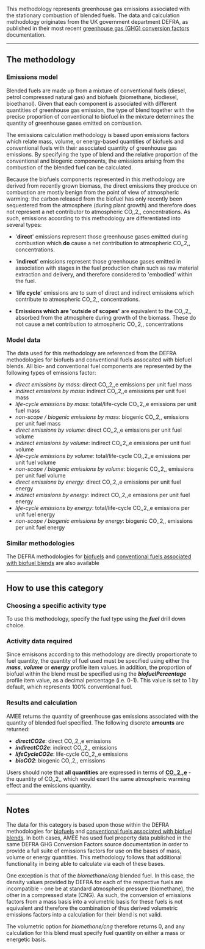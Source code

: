 This methodology represents greenhouse gas emissions associated with the
stationary combustion of blended fuels. The data and calculation
methodology originates from the UK government department DEFRA, as
published in their most recent [greenhouse gas (GHG) conversion
factors](http://www.defra.gov.uk/environment/economy/business-efficiency/reporting)
documentation.

-----

## The methodology

### Emissions model

Blended fuels are made up from a mixture of conventional fuels (diesel,
petrol compressed natural gas) and biofuels (biomethane, biodiesel,
bioethanol). Given that each component is associated with different
quantities of greenhouse gas emission, the type of blend together with
the precise proportion of conventional to biofuel in the mixture
determines the quantity of greenhouse gases emitted on combustion.

The emissions calculation methodology is based upon emissions factors
which relate mass, volume, or energy-based quantities of biofuels and
conventional fuels with their associated quantity of greenhouse gas
emissions. By specifying the type of blend and the relative proportion
of the conventional and biogenic components, the emissions arising from
the combustion of the blended fuel can be calculated.

Because the biofuels components represented in this methodology are
derived from recently grown biomass, the direct emissions they produce
on combustion are mostly benign from the point of view of atmospheric
warming: the carbon released from the biofuel has only recently been
sequestered from the atmosphere (during plant growth) and therefore does
not represent a net contributor to atmospheric CO,,2,, concentrations.
As such, emissions according to this methodology are differentiated into
several types:

  - '**direct**' emissions represent those greenhouse gases emitted
    during combustion which **do** cause a net contribution to
    atmospheric CO,,2,, concentrations.

<!-- end list -->

  - '**indirect**' emissions represent those greenhouse gases emitted in
    association with stages in the fuel production chain such as raw
    material extraction and delivery, and therefore considered to
    'embodied' within the fuel.

<!-- end list -->

  - '**life cycle**' emissions are to sum of direct and indirect
    emissions which contribute to atmospheric CO,,2,, concentrations.

<!-- end list -->

  - **Emissions which are 'outside of scopes'** are equivalent to the
    CO,,2,, absorbed from the atmosphere during growth of the biomass.
    These do not cause a net contribution to atmospheric CO,,2,,
    concentrations

### Model data

The data used for this methodology are referenced from the DEFRA
methodologies for biofuels and conventional fuels assocaited with
biofuel blends. All bio- and conventional fuel components are
represented by the following types of emissions factor:

  - *direct emissions by mass*: direct CO,,2,,e emissions per unit fuel
    mass
  - *indirect emissions by mass*: indirect CO,,2,,e emissions per unit
    fuel mass
  - *life-cycle emissions by mass*: total/life-cycle CO,,2,,e emissions
    per unit fuel mass
  - *non-scope / biogenic emissions by mass*: biogenic CO,,2,, emissions
    per unit fuel mass
  - *direct emissions by volume*: direct CO,,2,,e emissions per unit
    fuel volume
  - *indirect emissions by volume*: indirect CO,,2,,e emissions per unit
    fuel volume
  - *life-cycle emissions by volume*: total/life-cycle CO,,2,,e
    emissions per unit fuel volume
  - *non-scope / biogenic emissions by volume*: biogenic CO,,2,,
    emissions per unit fuel volume
  - *direct emissions by energy*: direct CO,,2,,e emissions per unit
    fuel energy
  - *indirect emissions by energy*: indirect CO,,2,,e emissions per unit
    fuel energy
  - *life-cycle emissions by energy*: total/life-cycle CO,,2,,e
    emissions per unit fuel energy
  - *non-scope / biogenic emissions by energy*: biogenic CO,,2,,
    emissions per unit fuel energy

### Similar methodologies

The DEFRA methodologies for [biofuels](Biofuels_by_DEFRA) and
[conventional fuels associated with biofuel
blends](Fuels_associated_with_biofuel_blends_by_DEFRA) are also
available

-----

## How to use this category

### Choosing a specific activity type

To use this methodology, specify the fuel type using the ***fuel***
drill down choice.

### Activity data required

Since emisisons according to this methodology are directly proportionate
to fuel quantity, the quantity of fuel used must be specified using
either the ***mass***, ***volume*** or ***energy*** profile item values.
in addition, the proportion of biofuel within the blend must be
specified using the ***biofuelPercentage*** profile item value, as a
decimal percentage (i.e. 0-1). This value is set to 1 by default, which
represents 100% conventional fuel.

### Results and calculation

AMEE returns the quantity of greenhouse gas emissions associated with
the quantity of blended fuel specified. The following discrete
**amounts** are returned:

  - ***directCO2e***: direct CO,,2,,e emissions
  - ***indirectCO2e***: indirect CO,,2,, emissions
  - ***lifeCycleCO2e***: life-cycle CO,,2,,e emissions
  - ***bioCO2***: biogenic CO,,2,, emissions

Users should note that **all quantities** are expressed in terms of
**[CO,,2,,e](Greenhouse_gases_Global_warming_potentials)** - the
quantity of CO,,2,, which would exert the same atmospheric warming
effect and the emissions quantity.

-----

## Notes

The data for this category is based upon those within the DEFRA
methodologies for [biofuels](Biofuels_by_DEFRA) and [conventional fuels
associated with biofuel
blends](Fuels_associated_with_biofuel_blends_by_DEFRA). In both cases,
AMEE has used fuel property data published in the same DEFRA GHG
Conversion Factors source documentation in order to provide a full suite
of emissions factors for use on the bases of mass, volume or energy
quantities. This methodology follows that additional functionality in
being able to calculate via each of these bases.

One exception is that of the *biomethane/cng* blended fuel. In this
case, the density values provided by DEFRA for each of the respective
fuels are incompatible - one be at standard atmospheric pressure
(biomethane), the other in a compressed state (CNG). As such, the
conversion of emissions factors from a mass basis into a volumetric
basis for these fuels is not equivalent and therefore the combination of
thus derived volumetric emissions factors into a calculation for their
blend is not valid.

The volumetric option for *biomethane/cng* therefore returns 0, and any
calculation for this blend must specify fuel quantity on either a mass
or energetic basis.
